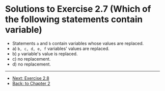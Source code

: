 # Solutions to Exercise 2.7 (Which of the following statements contain variable)

-   Statements `a` and `b` contain variables whose values are replaced.
-   a) `b, c, d, e, f` variables' values are replaced.
-   b) `p` variable's value is replaced.
-   c) no replacement.
-   d) no replacement.

---

-   [Next: Exercise 2.8](02_08.md)
-   [Back: to Chapter 2](README.md)
